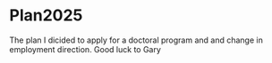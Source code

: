 # Plan2025
The plan I dicided to apply for a doctoral program and and change in employment direction.
Good luck to Gary
